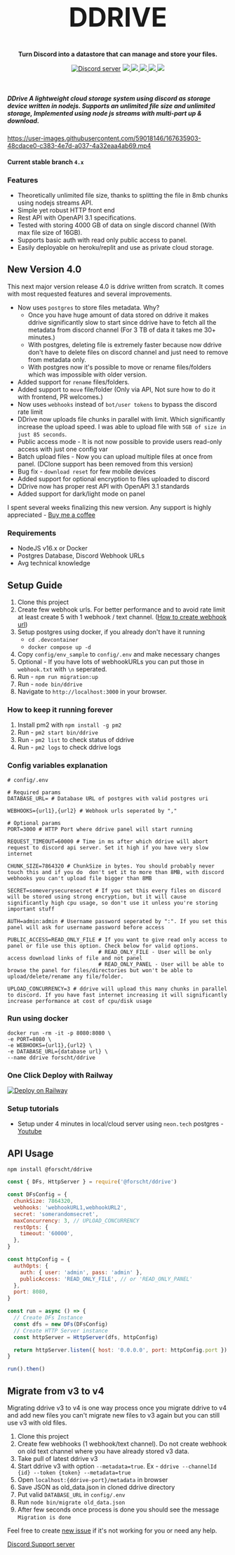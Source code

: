 <h1 align="center" style="font-size: 60px"> DDRIVE </h1>

<p align="center"><strong> Turn Discord into a datastore that can manage and store your files. </strong></p>
<p align="center">
    <a href="https://discord.gg/3TCZRYafhW">
        <img src="https://img.shields.io/discord/1020806104881561754?color=5865F2&logo=discord&logoColor=white" alt="Discord server" /></a>
    <a href="https://github.com/forscht/ddrive/actions/workflows/lint.yml">
        <img src="https://github.com/forscht/ddrive/actions/workflows/lint.yml/badge.svg">
    </a>
    <a href="https://hub.docker.com/r/forscht/ddrive">
        <img src="https://img.shields.io/docker/v/forscht/ddrive?logo=docker">
    </a>
    <a href="https://hub.docker.com/r/forscht/ddrive">
        <img src="https://img.shields.io/docker/pulls/forscht/ddrive.svg?logo=docker">
    </a>
    <a href="https://github.com/forscht/ddrive/actions/workflows/codeql-analysis.yml">
        <img src="https://github.com/forscht/ddrive/actions/workflows/codeql-analysis.yml/badge.svg">
    </a>
    <a href="https://github.com/forscht/ddrive/blob/v2/LICENSE">
        <img src="https://img.shields.io/badge/License-MIT-yellow.svg">
    </a>

</p>
<br>

##### **DDrive** A lightweight cloud storage system using discord as storage device written in nodejs. Supports an unlimited file size and unlimited storage, Implemented using node js streams with multi-part up & download.

https://user-images.githubusercontent.com/59018146/167635903-48cdace0-c383-4e7d-a037-4a32eaa4ab69.mp4

#### Current stable branch `4.x`

### Features
- Theoretically unlimited file size, thanks to splitting the file in 8mb chunks using nodejs streams API.
- Simple yet robust HTTP front end 
- Rest API with OpenAPI 3.1 specifications.
- Tested with storing 4000 GB of data on single discord channel (With max file size of 16GB).
- Supports basic auth with read only public access to panel.
- Easily deployable on heroku/replit and use as private cloud storage.

## New Version 4.0


This next major version release 4.0 is ddrive written from scratch. It comes with most requested features and several improvements.

- Now uses `postgres` to store files metadata. Why?
  - Once you have huge amount of data stored on ddrive it makes ddrive significantly slow to start since ddrive have to fetch all the metadata from discord channel (For 3 TB of data it takes me 30+ minutes.)
  - With postgres, deleting file is extremely faster because now ddrive don't have to delete files on discord channel and just need to remove from metadata only.
  - With postgres now it's possible to move or rename files/folders which was impossible with older version.
- Added support for `rename` files/folders.
- Added support to `move` file/folder (Only via API, Not sure how to do it with frontend, PR welcomes.)
- Now uses `webhooks` instead of `bot/user tokens` to bypass the discord rate limit
- DDrive now uploads file chunks in parallel with limit. Which significantly increase the upload speed. I was able to upload file with `5GB of size in just 85 seconds`.
- Public access mode - It is not now possible to provide users read-only access with just one config var
- Batch upload files - Now you can upload multiple files at once from panel. (DClone support has been removed from this version)
- Bug fix - `download reset` for few mobile devices
- Added support for optional encryption to files uploaded to discord
- DDrive now has proper rest API with OpenAPI 3.1 standards
- Added support for dark/light mode on panel

I spent several weeks finalizing this new version.  Any support is highly appreciated - [Buy me a coffee](https://www.buymeacoffee.com/forscht)

### Requirements
- NodeJS v16.x or Docker
- Postgres Database, Discord Webhook URLs
- Avg technical knowledge

## Setup Guide
1. Clone this project
2. Create few webhook urls. For better performance and to avoid rate limit at least create 5 with 1 webhook / text channel. ([How to create webhook url](https://support.discord.com/hc/en-us/articles/228383668-Intro-to-Webhooks))
3. Setup postgres using docker, if you already don't have it running
   - `cd .devcontainer`
   - `docker compose up -d`
4. Copy `config/env_sample` to `config/.env` and make necessary changes
5. Optional - If you have lots of webhookURLs you can put those in `webhook.txt` with `\n` seperated.
6. Run - `npm run migration:up`
7. Run - `node bin/ddrive`
8. Navigate to `http://localhost:3000` in your browser.

### How to keep it running forever
1. Install pm2 with `npm install -g pm2`
2. Run - `pm2 start bin/ddrive`
3. Run - `pm2 list` to check status of ddrive
4. Run - `pm2 logs` to check ddrive logs

### Config variables explanation
```shell
# config/.env

# Required params
DATABASE_URL= # Database URL of postgres with valid postgres uri

WEBHOOKS={url1},{url2} # Webhook urls seperated by ","

# Optional params
PORT=3000 # HTTP Port where ddrive panel will start running

REQUEST_TIMEOUT=60000 # Time in ms after which ddrive will abort request to discord api server. Set it high if you have very slow internet

CHUNK_SIZE=7864320 # ChunkSize in bytes. You should probably never touch this and if you do  don't set it to more than 8MB, with discord webhooks you can't upload file bigger than 8MB

SECRET=someverysecuresecret # If you set this every files on discord will be stored using strong encryption, but it will cause significantly high cpu usage, so don't use it unless you're storing important stuff

AUTH=admin:admin # Username password seperated by ":". If you set this panel will ask for username password before access

PUBLIC_ACCESS=READ_ONLY_FILE # If you want to give read only access to panel or file use this option. Check below for valid options.
                             # READ_ONLY_FILE - User will be only access download links of file and not panel
                             # READ_ONLY_PANEL - User will be able to browse the panel for files/directories but won't be able to upload/delete/rename any file/folder.

UPLOAD_CONCURRENCY=3 # ddrive will upload this many chunks in parallel to discord. If you have fast internet increasing it will significantly increase performance at cost of cpu/disk usage                                              

```

### Run using docker
```shell
docker run -rm -it -p 8080:8080 \
-e PORT=8080 \
-e WEBHOOKS={url1},{url2} \
-e DATABASE_URL={database url} \
--name ddrive forscht/ddrive
```
### One Click Deploy with Railway
[![Deploy on Railway](https://railway.app/button.svg)](https://railway.app/new/template/tL53xa)

### Setup tutorials
- Setup under 4 minutes in local/cloud server using `neon.tech` postgres - [Youtube](https://youtu.be/Zvr1BHjrYC0)
## API Usage
`npm install @forscht/ddrive`
```javascript
const { DFs, HttpServer } = require('@forscht/ddrive')

const DFsConfig = {
  chunkSize: 7864320,
  webhooks: 'webhookURL1,webhookURL2',
  secret: 'somerandomsecret',
  maxConcurrency: 3, // UPLOAD_CONCURRENCY
  restOpts: {
    timeout: '60000',
  },
}

const httpConfig = {
  authOpts: {
    auth: { user: 'admin', pass: 'admin' },
    publicAccess: 'READ_ONLY_FILE', // or 'READ_ONLY_PANEL'
  },
  port: 8080,
}

const run = async () => {
  // Create DFs Instance
  const dfs = new DFs(DFsConfig)
  // Create HTTP Server instance
  const httpServer = HttpServer(dfs, httpConfig)

  return httpServer.listen({ host: '0.0.0.0', port: httpConfig.port })
}

run().then()

```

## Migrate from v3 to v4
Migrating ddrive v3 to v4 is one way process once you migrate ddrive to v4 and add new files you can't migrate new files to v3 again but you can still use v3 with old files.

1. Clone this project
2. Create few webhooks (1 webhook/text channel). Do not create webhook on old text channel where you have already stored v3 data.
3. Take pull of latest ddrive v3
4. Start ddrive v3 with option `--metadata=true`. Ex - `ddrive --channelId {id} --token {token} --metadata=true`
5. Open `localhost:{ddrive-port}/metadata` in browser
6. Save JSON as old_data.json in cloned ddrive directory
7. Put valid `DATABASE_URL` in `config/.env`
8. Run `node bin/migrate old_data.json`
9. After few seconds once process is done you should see the message `Migration is done`

Feel free to create [new issue](https://github.com/forscht/ddrive/issues/new) if it's not working for you or need any help.

[Discord Support server](https://discord.gg/3TCZRYafhW)
